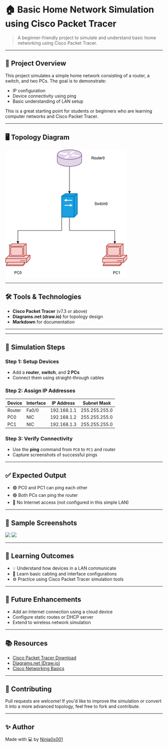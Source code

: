 # 🏠 Basic Home Network Simulation using Cisco Packet Tracer

> A beginner-friendly project to simulate and understand basic home networking using Cisco Packet Tracer.

---

## 📌 Project Overview

This project simulates a simple home network consisting of a router, a switch, and two PCs. The goal is to demonstrate:
- IP configuration
- Device connectivity using ping
- Basic understanding of LAN setup

This is a great starting point for students or beginners who are learning computer networks and Cisco Packet Tracer.

---

## 🖥️ Topology Diagram

![network-topology](home_network_topology.png)

---

## 🛠️ Tools & Technologies

- **Cisco Packet Tracer** (v7.3 or above)
- **Diagrams.net (draw.io)** for topology design
- **Markdown** for documentation

---


---

## 🧪 Simulation Steps

### Step 1: Setup Devices
- Add a **router**, **switch**, and **2 PCs**
- Connect them using straight-through cables

### Step 2: Assign IP Addresses
| Device | Interface | IP Address     | Subnet Mask     |
|--------|-----------|----------------|------------------|
| Router | Fa0/0     | 192.168.1.1    | 255.255.255.0    |
| PC0    | NIC       | 192.168.1.2    | 255.255.255.0    |
| PC1    | NIC       | 192.168.1.3    | 255.255.255.0    |

### Step 3: Verify Connectivity
- Use the **ping** command from `PC0` to `PC1` and router
- Capture screenshots of successful pings

---

## ✅ Expected Output

- 🟢 PC0 and PC1 can ping each other
- 🟢 Both PCs can ping the router
- 🔴 No Internet access (not configured in this simple LAN)

---

## 📸 Sample Screenshots

<p float="left">
  <img src="screenshots/ping_test_pc0.png" width="45%" />
  <img src="screenshots/ping_test_pc1.png" width="45%" />
</p>

---

## 🎯 Learning Outcomes

- 💡 Understand how devices in a LAN communicate
- 🔌 Learn basic cabling and interface configurations
- ⚙️ Practice using Cisco Packet Tracer simulation tools

---

## 🧠 Future Enhancements

- Add an Internet connection using a cloud device
- Configure static routes or DHCP server
- Extend to wireless network simulation

---

## 📚 Resources

- [Cisco Packet Tracer Download](https://www.netacad.com/courses/packet-tracer)
- [Diagrams.net (Draw.io)](https://draw.io)
- [Cisco Networking Basics](https://skillsforall.com/course/networking-basics)

---

## 🤝 Contributing

Pull requests are welcome! If you'd like to improve the simulation or convert it into a more advanced topology, feel free to fork and contribute.

---

## ✨ Author

Made with 💻 by [Ninja0x001](https://github.com/Ninja0x001)


